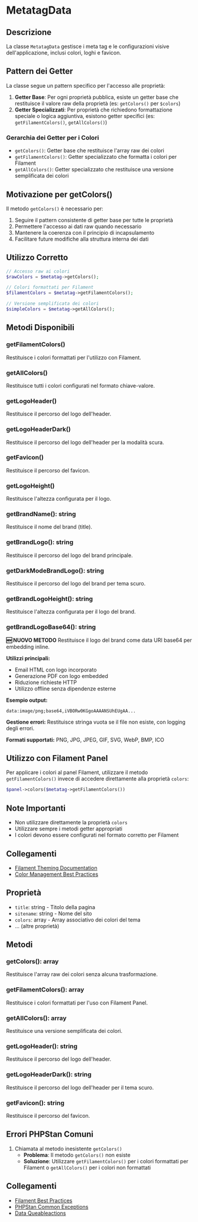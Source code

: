 # MetatagData

## Descrizione
La classe `MetatagData` gestisce i meta tag e le configurazioni visive dell'applicazione, inclusi colori, loghi e favicon.

## Pattern dei Getter
La classe segue un pattern specifico per l'accesso alle proprietà:

1. **Getter Base**: Per ogni proprietà pubblica, esiste un getter base che restituisce il valore raw della proprietà (es: `getColors()` per `$colors`)
2. **Getter Specializzati**: Per proprietà che richiedono formattazione speciale o logica aggiuntiva, esistono getter specifici (es: `getFilamentColors()`, `getAllColors()`)

### Gerarchia dei Getter per i Colori
- `getColors()`: Getter base che restituisce l'array raw dei colori
- `getFilamentColors()`: Getter specializzato che formatta i colori per Filament
- `getAllColors()`: Getter specializzato che restituisce una versione semplificata dei colori

## Motivazione per getColors()
Il metodo `getColors()` è necessario per:
1. Seguire il pattern consistente di getter base per tutte le proprietà
2. Permettere l'accesso ai dati raw quando necessario
3. Mantenere la coerenza con il principio di incapsulamento
4. Facilitare future modifiche alla struttura interna dei dati

## Utilizzo Corretto
```php
// Accesso raw ai colori
$rawColors = $metatag->getColors();

// Colori formattati per Filament
$filamentColors = $metatag->getFilamentColors();

// Versione semplificata dei colori
$simpleColors = $metatag->getAllColors();
```

## Metodi Disponibili

### getFilamentColors()
Restituisce i colori formattati per l'utilizzo con Filament.

### getAllColors()
Restituisce tutti i colori configurati nel formato chiave-valore.

### getLogoHeader()
Restituisce il percorso del logo dell'header.

### getLogoHeaderDark()
Restituisce il percorso del logo dell'header per la modalità scura.

### getFavicon()
Restituisce il percorso del favicon.

### getLogoHeight()
Restituisce l'altezza configurata per il logo.

### getBrandName(): string
Restituisce il nome del brand (title).

### getBrandLogo(): string  
Restituisce il percorso del logo del brand principale.

### getDarkModeBrandLogo(): string
Restituisce il percorso del logo del brand per tema scuro.

### getBrandLogoHeight(): string
Restituisce l'altezza configurata per il logo del brand.

### getBrandLogoBase64(): string
**🆕 NUOVO METODO**
Restituisce il logo del brand come data URI base64 per embedding inline.

**Utilizzi principali:**
- Email HTML con logo incorporato
- Generazione PDF con logo embedded  
- Riduzione richieste HTTP
- Utilizzo offline senza dipendenze esterne

**Esempio output:**
```
data:image/png;base64,iVBORw0KGgoAAAANSUhEUgAA...
```

**Gestione errori:** Restituisce stringa vuota se il file non esiste, con logging degli errori.

**Formati supportati:** PNG, JPG, JPEG, GIF, SVG, WebP, BMP, ICO

## Utilizzo con Filament Panel

Per applicare i colori al panel Filament, utilizzare il metodo `getFilamentColors()` invece di accedere direttamente alla proprietà `colors`:

```php
$panel->colors($metatag->getFilamentColors())
```

## Note Importanti
- Non utilizzare direttamente la proprietà `colors`
- Utilizzare sempre i metodi getter appropriati
- I colori devono essere configurati nel formato corretto per Filament

## Collegamenti
- [Filament Theming Documentation](docs/filament/theming.md)
- [Color Management Best Practices](docs/design/colors.md)

## Proprietà
- `title`: string - Titolo della pagina
- `sitename`: string - Nome del sito
- `colors`: array - Array associativo dei colori del tema
- ... (altre proprietà)

## Metodi
### getColors(): array
Restituisce l'array raw dei colori senza alcuna trasformazione.

### getFilamentColors(): array
Restituisce i colori formattati per l'uso con Filament Panel.

### getAllColors(): array
Restituisce una versione semplificata dei colori.

### getLogoHeader(): string
Restituisce il percorso del logo dell'header.

### getLogoHeaderDark(): string
Restituisce il percorso del logo dell'header per il tema scuro.

### getFavicon(): string
Restituisce il percorso del favicon.

## Errori PHPStan Comuni
1. Chiamata al metodo inesistente `getColors()`
   - **Problema**: Il metodo `getColors()` non esiste
   - **Soluzione**: Utilizzare `getFilamentColors()` per i colori formattati per Filament o `getAllColors()` per i colori non formattati

## Collegamenti
- [Filament Best Practices](../filament-best-practices.md)
- [PHPStan Common Exceptions](../PHPSTAN-COMMON-EXCEPTIONS.md)
- [Data Queableactions](../DATA-QUEABLEACTIONS.md) 